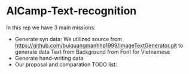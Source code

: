 # AICamp-Text-recognition
In this rep we have 3 main missions:
* Generate syn data:
  We utilized source from https://github.com/buiquangmanhhp1999/ImageTextGenerator.git to generate data
  Text from 
  Background from 
  Font for Vietnamese
* Generate hand-writing data
* Our proposal and comparation
TODO list:
